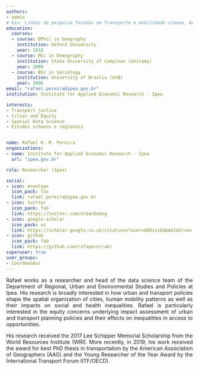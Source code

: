 ```yaml
---
authors:
- admin
# bio: Linhas de pesquisa focadas em Transporte e mobilidade urbana, Acessibilidade, Equidade e Cidades.
education:
  courses:
  - course: DPhil in Geography
    institution: Oxford University
    year: 2018
  - course: MSc in Demography
    institution: State University of Campinas (Unicamp)
    year: 2008
  - course: BSc in Sociology
    institution: University of Braslia (UnB)
    year: 2006
email: "rafael.pereira@ipea.gov.br"
institution: Institute for Applied Economic Research - Ipea

interests:
- Transport justice
- Cities and Equity
- Spatial Data Science
- Estudos urbanos e regionais


name: Rafael H. M. Pereira
organizations:
- name: Institute for Applied Economic Research - Ipea
  url: "ipea.gov.br"

role: Researcher (Ipea)

social:
- icon: envelope
  icon_pack: fas
  link: rafael.pereira@ipea.gov.br
- icon: twitter
  icon_pack: fab
  link: https://twitter.com/UrbanDemog
- icon: google-scholar
  icon_pack: ai
  link: https://scholar.google.co.uk/citations?user=dbRivsEAAAAJ&hl=en
- icon: github
  icon_pack: fab
  link: https://github.com/rafapereirabr
superuser: true
user_groups:
- Coordenador
---
```


<p align="justify">
Rafael works as a researcher and head of the data science team of the Department of Regional, Urban and Environmental Studies and Policies at Ipea. His research is broadly interested in how urban and transport policies shape the spatial organization of cities, human mobility patterns as well as their impacts on social and health inequalities. Rafael is particularly interested in the equity concerns underlying impact assessment of urban and transport planning policies and their effects on inequalities in access to opportunities. </p>

<p align="justify">
His research received the 2017 Lee Schipper Memorial Scholarship from the World Resources Institute (WRI). More recently, in 2019, his work received the award for best PhD thesis in transportation by the American Association of Geographers (AAG) and the Young Researcher of the Year Award by the International Transport Forum (ITF/OECD).
</p>
